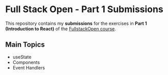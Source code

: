 # Full Stack Open - Part 1 Submissions

This repository contains my **submissions** for the exercises in **Part 1 (Introduction to React)** of the [FullstackOpen course](https://fullstackopen.com/en/).

## Main Topics

- useState
- Components
- Event Handlers
